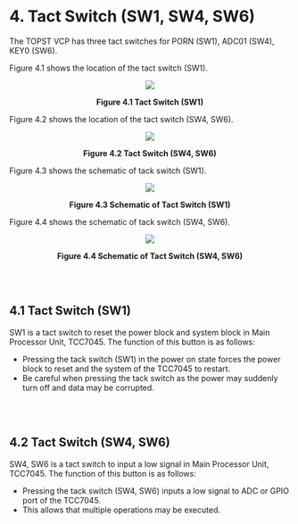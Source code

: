 # 4. Tact Switch (SW1, SW4, SW6)


The TOPST VCP has three tact switches for PORN (SW1), ADC01 (SW4), KEY0 (SW6).  

Figure 4.1 shows the location of the tact switch (SW1).  
<p align="center"><img src="https://github.com/topst-development/Documentation/assets/161264431/44874dc5-11cd-403b-b3ba-905244f643cc"</p>  
<p align="center"><strong>Figure 4.1 Tact Switch (SW1)</strong></p>


Figure 4.2 shows the location of the tact switch (SW4, SW6).
<p align="center"><img src="https://github.com/topst-development/Documentation/assets/161264431/73e6ec43-3795-4472-9cc3-d99b0cca3f52"</p>
<p align="center"><strong>Figure 4.2 Tact Switch (SW4, SW6)</strong></p>



Figure 4.3 shows the schematic of tack switch (SW1).
<p align="center"><img src="https://github.com/topst-development/Documentation/assets/161264431/53e9e498-8d79-4e91-a34f-9d8ba2a89e12"></p>  
<p align="center"><strong>Figure 4.3 Schematic of Tact Switch (SW1)</strong></p>


Figure 4.4 shows the schematic of tack switch (SW4, SW6).
<p align="center"><img src="https://github.com/topst-development/Documentation/assets/161264431/a1539128-6923-436d-80fe-73513b42376f"</p>
<p align="center"><strong>Figure 4.4 Schematic of Tact Switch (SW4, SW6)</strong>

<br/><br/>

## 4.1 Tact Switch (SW1)  
SW1 is a tact switch to reset the power block and system block in Main Processor Unit, TCC7045. The function of this button is as follows:  
- Pressing the tack switch (SW1) in the power on state forces the power block to reset and the system of the TCC7045 to restart.
-  Be careful when pressing the tack switch as the power may suddenly turn off and data may be corrupted.

<br/><br/>

## 4.2 Tact Switch (SW4, SW6)
SW4, SW6 is a tact switch to input a low signal in Main Processor Unit, TCC7045. The function of this button is as follows:  
- Pressing the tack switch (SW4, SW6) inputs a low signal to ADC or GPIO port of the TCC7045.
- This allows that multiple operations may be executed.

